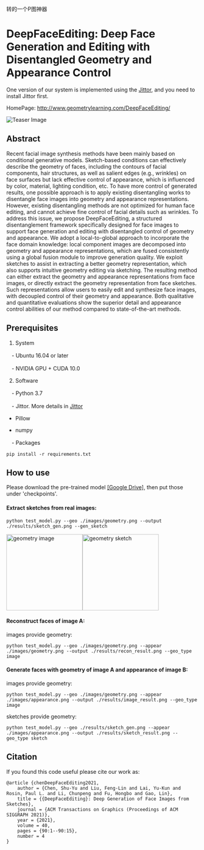 转的一个P图神器

# DeepFaceEditing: Deep Face Generation and Editing with Disentangled Geometry and Appearance Control

One version of our system is implemented using the <a href="https://github.com/Jittor/Jittor" target="_blank">Jittor</a>, and you need to install Jittor first.

HomePage: <a href="http://www.geometrylearning.com/DeepFaceEditing/" target="_blank">http://www.geometrylearning.com/DeepFaceEditing/</a>

![Teaser Image](images/teaser.jpeg)

## Abstract
Recent facial image synthesis methods have been mainly based on conditional generative models. Sketch-based conditions can effectively describe the geometry of faces, including the contours of facial components, hair structures, as well as salient edges (e.g., wrinkles) on face surfaces but lack effective control of appearance, which is influenced by color, material, lighting condition, etc. To have more control of generated results, one possible approach is to apply existing disentangling works to disentangle face images into geometry and appearance representations. However, existing disentangling methods are not optimized for human face editing, and cannot achieve fine control of facial details such as wrinkles. To address this issue, we propose DeepFaceEditing, a structured disentanglement framework specifically designed for face images to support face generation and editing with disentangled control of geometry and appearance. We adopt a local-to-global approach to incorporate the face domain knowledge: local component images are decomposed into geometry and appearance representations, which are fused consistently using a global fusion module to improve generation quality. We exploit sketches to assist in extracting a better geometry representation, which also supports intuitive geometry editing via sketching. The resulting method can either extract the geometry and appearance representations from face images, or directly extract the geometry representation from face sketches. Such representations allow users to easily edit and synthesize face images, with decoupled control of their geometry and appearance. Both qualitative and quantitative evaluations show the superior detail and appearance control abilities of our method compared to state-of-the-art methods.

## Prerequisites

1. System

　- Ubuntu 16.04 or later

　- NVIDIA GPU + CUDA 10.0 

2. Software

　- Python 3.7

　- Jittor. More details in <a href="https://github.com/Jittor/Jittor" target="_blank">Jittor</a>

  - Pillow

  - numpy

　- Packages

  ```
  pip install -r requirements.txt
  ```

## How to use

Please download the pre-trained model <a href="https://drive.google.com/file/d/19lUuajYEULTTjqTb0kgV_2HtOVpq1t76/view?usp=sharing
" target="_blank">[Google Drive]</a>, then put those under 'checkpoints'.

#### Extract sketches from real images:

  ```
  python test_model.py --geo ./images/geometry.png --output ./results/sketch_gen.png --gen_sketch
  ```

 <img src="./images/geometry.png" alt="geometry image" width="200px"  /><img src="./images/sketch_gen.png" alt="geometry sketch" width="200px" />


#### Reconstruct faces of image A:

images provide geometry:

  ```
  python test_model.py --geo ./images/geometry.png --appear ./images/geometry.png --output ./results/recon_result.png --geo_type image
  ```

#### Generate faces with geometry of image A and appearance of image B:

images provide geometry:


  ```
  python test_model.py --geo ./images/geometry.png --appear ./images/appearance.png --output ./results/image_result.png --geo_type image
  ```

sketches provide geometry:

  ```
  python test_model.py --geo ./results/sketch_gen.png --appear ./images/appearance.png --output ./results/sketch_result.png --geo_type sketch
  ```


## Citation

If you found this code useful please cite our work as:

    @article {chenDeepFaceEditing2021,
        author = {Chen, Shu-Yu and Liu, Feng-Lin and Lai, Yu-Kun and Rosin, Paul L. and Li, Chunpeng and Fu, Hongbo and Gao, Lin},
        title = {{DeepFaceEditing}: Deep Generation of Face Images from Sketches},
        journal = {ACM Transactions on Graphics (Proceedings of ACM SIGGRAPH 2021)},
        year = {2021},
        volume = 40,
        pages = {90:1--90:15},
        number = 4
    }
